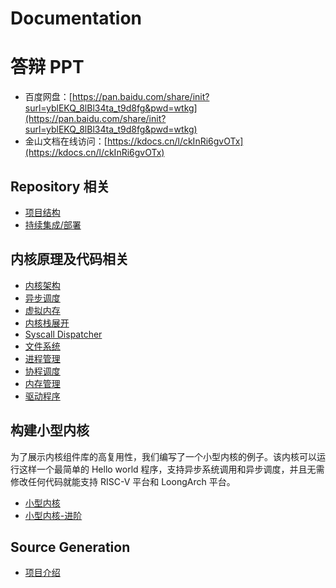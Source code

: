 # Documentation

# 答辩 PPT

- 百度网盘：[https://pan.baidu.com/share/init?surl=yblEKQ_8lBl34ta_t9d8fg&pwd=wtkg](https://pan.baidu.com/share/init?surl=yblEKQ_8lBl34ta_t9d8fg&pwd=wtkg)
- 金山文档在线访问：[https://kdocs.cn/l/ckInRi6gvOTx](https://kdocs.cn/l/ckInRi6gvOTx)

## Repository 相关

- [项目结构](repository/structure.md)
- [持续集成/部署](repository/continuous-integration.md)

## 内核原理及代码相关

- [内核架构](kernel/kernel-architecture.md)
- [异步调度](kernel/minimal-kernel-advance.md)
- [虚拟内存](kernel/virtual-memory.md)
- [内核栈展开](kernel/stack-unwinding.md)
- [Syscall Dispatcher](kernel/syscall-dispatcher.md)
- [文件系统](kernel/filesystem.md)
- [进程管理](kernel/process_manangement.md)
- [协程调度](kernel/coroutine-scheduling.md)
- [内存管理](kernel/memory-overview.md)
- [驱动程序](kernel/drivers.md)

## 构建小型内核

为了展示内核组件库的高复用性，我们编写了一个小型内核的例子。该内核可以运行这样一个最简单的 Hello world 程序，支持异步系统调用和异步调度，并且无需修改任何代码就能支持 RISC-V 平台和 LoongArch 平台。

- [小型内核](kernel/minimal-kernel.md)
- [小型内核-进阶](kernel/minimal-kernel-advance.md)

## Source Generation
- [项目介绍](source-generation/README.md)

